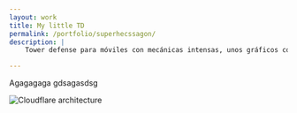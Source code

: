 ```yaml
---
layout: work
title: My little TD
permalink: /portfolio/superhecssagon/
description: |
    Tower defense para móviles con mecánicas intensas, unos gráficos coloridos y dibujados a mano y un diseño de niveles hecho con mucho cariño.

---
```


Agagagaga gdsagasdsg

![Cloudflare architecture](preview.png)

[jekyll-organization]: https://github.com/jekyll
